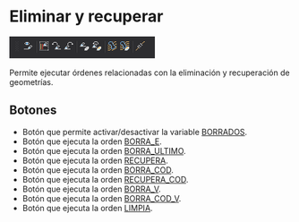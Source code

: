 # Eliminar y recuperar

![Barra de herramientas Eliminar y recuperar](../../../.gitbook/assets/eliminaryrecuperar.png)

Permite ejecutar órdenes relacionadas con la eliminación y recuperación de geometrías.

## Botones

* Botón que permite activar/desactivar la variable [BORRADOS](/digi3d-net/referencia/ventana-de-dibujo/variables/b/borrados.md).
* Botón que ejecuta la orden [BORRA_E](../ventana-de-dibujo/ordenes/b/borra-e.md).
* Botón que ejecuta la orden [BORRA_ULTIMO](../ventana-de-dibujo/ordenes/b/borra-ultimo.md).
* Botón que ejecuta la orden [RECUPERA](/digi3d-net/referencia/ventana-de-dibujo/ordenes/r/recupera.md).
* Botón que ejecuta la orden [BORRA_COD](../ventana-de-dibujo/ordenes/b/borra-cod.md).
* Botón que ejecuta la orden [RECUPERA_COD](../ventana-de-dibujo/ordenes/r/recupera-cod.md).
* Botón que ejecuta la orden [BORRA_V](../ventana-de-dibujo/ordenes/b/borra-v.md).
* Botón que ejecuta la orden [BORRA_COD_V](../ventana-de-dibujo/ordenes/b/borra-cod-v.md).
* Botón que ejecuta la orden [LIMPIA](/digi3d-net/referencia/ventana-de-dibujo/ordenes/l/limpia.md).
